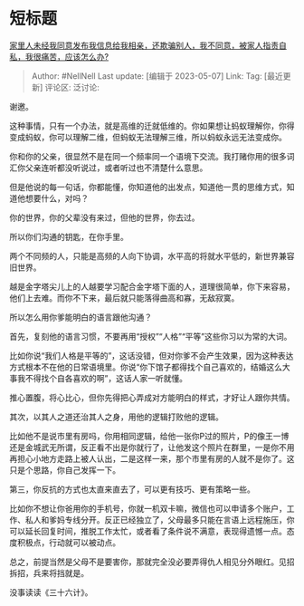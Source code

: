 # 短标题
[家里人未经我同意发布我信息给我相亲，还欺骗别人，我不同意，被家人指责自私，我很痛苦，应该怎么办?](https://www.zhihu.com/question/599372308/answer/3016639639)

> Author: #NellNell
> Last update: [编辑于 2023-05-07]
> Link:
> Tag: [最近更新]
> 评论区:
> 泛讨论:

谢邀。

这种事情，只有一个办法，就是高维的迁就低维的。你如果想让蚂蚁理解你，你得变成蚂蚁，你可以理解二维，但蚂蚁无法理解三维，所以蚂蚁永远无法变成你。

你和你的父亲，很显然不是在同一个频率同一个语境下交流。我打赌你用的很多词汇你父亲连听都没听说过，或者听过也不清楚什么意思。

但是他说的每一句话，你都能懂，你知道他的出发点，知道他一贯的思维方式，知道他想要什么，对吗？

你的世界，你的父辈没有来过，但他的世界，你去过。

所以你们沟通的钥匙，在你手里。

两个不同频的人，只能是高频的人向下协调，水平高的将就水平低的，新世界兼容旧世界。

越是金字塔尖儿上的人越要学习配合金字塔下面的人，道理很简单，你下来容易，他们上去难。而你不下来，最后就只能落得曲高和寡，无敌寂寞。

所以怎么用你爹能明白的语言跟他沟通？

首先，复刻他的语言习惯，不要再用“授权”“人格”“平等”这些你习以为常的大词。

比如你说“我们人格是平等的”，这话没错，但对你爹不会产生效果，因为这种表达方式根本不在他的日常语境里。你说“你下馆子都得找个自己喜欢的，结婚这么大事我不得找个自各喜欢的啊”，这话人家一听就懂。

推心置腹，将心比心，但你先得把心弄成对方能明白的样式，才好让人跟你共情。

其次，以其人之道还治其人之身，用他的逻辑打败他的逻辑。

比如他不是说市里有房吗，你用相同逻辑，给他一张你P过的照片，P的像王一博还是金城武无所谓，反正看不出是你就行了，让他发这个照片在群里，一是你不用再担心小地方走路上被人认出，二是这样一来，那个市里有房的人就不是你了。这只是个思路，你自己发挥一下。

第三，你反抗的方式也太直来直去了，可以更有技巧、更有策略一些。

比如你不想让你爸用你的手机号，你就一机双卡嘛，微信也可以申请多个账户，工作、私人和爹妈专线分开。反正已经独立了，父母最多只能在言语上远程施压，你可以延长回复时间，推脱工作太忙，或者看了条件说不满意，表现得遗憾一点。态度积极点，行动就可以被动点。

总之，前提当然是父母不是要害你，那就完全没必要弄得仇人相见分外眼红。见招拆招，兵来将挡就是。

没事读读《三十六计》。